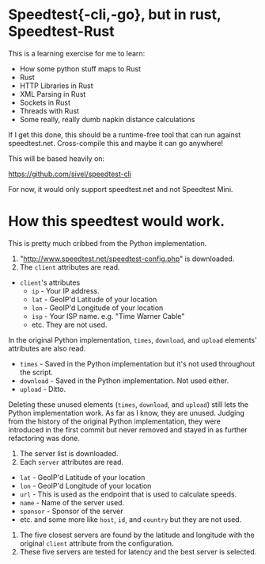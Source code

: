 # Speedtest{-cli,-go}, but in rust, Speedtest-Rust

This is a learning exercise for me to learn:

* How some python stuff maps to Rust
* Rust
* HTTP Libraries in Rust
* XML Parsing in Rust
* Sockets in Rust
* Threads with Rust
* Some really, really dumb napkin distance calculations

If I get this done, this should be a runtime-free tool that can run against
speedtest.net. Cross-compile this and maybe it can go anywhere!

This will be based heavily on:

https://github.com/sivel/speedtest-cli

For now, it would only support speedtest.net and not Speedtest Mini.

# How this speedtest would work.

This is pretty much cribbed from the Python implementation.

1. "http://www.speedtest.net/speedtest-config.php" is downloaded.
1. The `client` attributes are read.
  * `client`'s attributes
    * `ip` - Your IP address.
    * `lat` - GeoIP'd Latitude of your location
    * `lon` - GeoIP'd Longitude of your location
    * `isp` - Your ISP name. e.g. "Time Warner Cable"
    * etc. They are not used.

  In the original Python implementation, `times`, `download`, and `upload`
  elements' attributes are also read.

  * `times` - Saved in the Python implementation but it's not used throughout
    the script.
  * `download` - Saved in the Python implementation. Not used either.
  * `upload` - Ditto.

  Deleting these unused elements (`times`, `download`, and `upload`) still lets
  the Python implementation work. As far as I know, they are unused. Judging
  from the history of the original Python implementation, they were introduced
  in the first commit but never removed and stayed in as further refactoring
  was done.
1. The server list is downloaded.
1. Each `server` attributes are read.
  * `lat` - GeoIP'd Latitude of your location
  * `lon` - GeoIP'd Longitude of your location
  * `url` - This is used as the endpoint that is used to calculate speeds.
  * `name` - Name of the server used.
  * `sponsor` - Sponsor of the server
  * etc. and some more like `host`, `id`, and `country` but they are not used.
1. The five closest servers are found by the latitude and longitude with the
   original `client` attribute from the configuration.
1. These five servers are tested for latency and the best server is selected.


